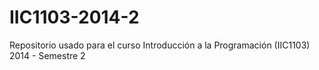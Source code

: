 # IIC1103-2014-2
Repositorio usado para el curso Introducción a la Programación (IIC1103) 2014 - Semestre 2
